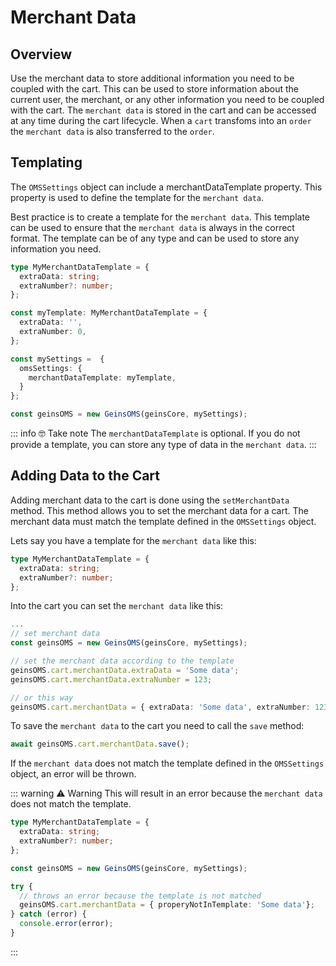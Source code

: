 
# Merchant Data

## Overview

Use the merchant data to store additional information you need to be coupled with the cart. This can be used to store information about the current user, the merchant, or any other information you need to be coupled with the cart. The `merchant data` is stored in the cart and can be accessed at any time during the cart lifecycle. When a `cart` transfoms into an `order` the `merchant data` is also transferred to the `order`.


## Templating

The `OMSSettings` object can include a merchantDataTemplate property. This property is used to define the template for the `merchant data`.

Best practice is to create a template for the `merchant data`. This template can be used to ensure that the `merchant data` is always in the correct format. The template can be of any type and can be used to store any information you need. 

```typescript
type MyMerchantDataTemplate = {
  extraData: string;
  extraNumber?: number;
};

const myTemplate: MyMerchantDataTemplate = {
  extraData: '',
  extraNumber: 0,
};

const mySettings =  { 
  omsSettings: {
    merchantDataTemplate: myTemplate,
  }
};

const geinsOMS = new GeinsOMS(geinsCore, mySettings);

```

::: info :nerd_face: Take note
The `merchantDataTemplate` is optional. If you do not provide a template, you can store any type of data in the `merchant data`.
:::

## Adding Data to the Cart

Adding merchant data to the cart is done using the `setMerchantData` method. This method allows you to set the merchant data for a cart. The merchant data must match the template defined in the `OMSSettings` object.

Lets say you have a template for the `merchant data` like this:

```typescript
type MyMerchantDataTemplate = {
  extraData: string;
  extraNumber?: number;
};
```

Into the cart you can set the `merchant data` like this:

```typescript
... 
// set merchant data
const geinsOMS = new GeinsOMS(geinsCore, mySettings);

// set the merchant data according to the template
geinsOMS.cart.merchantData.extraData = 'Some data';
geinsOMS.cart.merchantData.extraNumber = 123;

// or this way
geinsOMS.cart.merchantData = { extraData: 'Some data', extraNumber: 123};
```

To save the `merchant data` to the cart you need to call the `save` method:

```typescript
await geinsOMS.cart.merchantData.save();
```

If the `merchant data` does not match the template defined in the `OMSSettings` object, an error will be thrown.

::: warning :warning: Warning
This will result in an error because the `merchant data` does not match the template.
```typescript
type MyMerchantDataTemplate = {
  extraData: string;
  extraNumber?: number;
};

const geinsOMS = new GeinsOMS(geinsCore, mySettings);

try {
  // throws an error because the template is not matched
  geinsOMS.cart.merchantData = { properyNotInTemplate: 'Some data'};
} catch (error) {
  console.error(error);
}
```
:::

